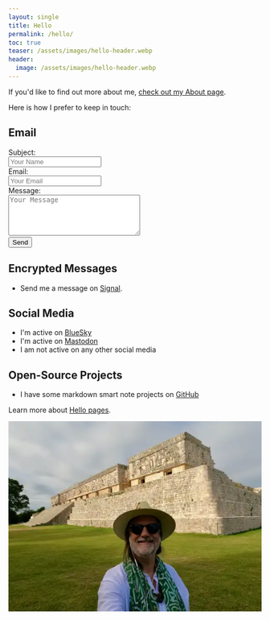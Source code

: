 ```yaml
---
layout: single
title: Hello
permalink: /hello/
toc: true
teaser: /assets/images/hello-header.webp
header:
  image: /assets/images/hello-header.webp
---
```

If you'd like to find out more about me, [check out my About page](/about).

Here is how I prefer to keep in touch:

## Email
<form action="mailto:chris@christophersherrod.com" method="get" enctype="text/plain">
    Subject:<br>
    <input type="text" name="subject" placeholder="Your Name"><br>
    Email:<br>
    <input type="email" name="email" placeholder="Your Email"><br>
    Message:<br>
    <textarea name="body" rows="5" cols="30" placeholder="Your Message"></textarea><br>
    <input type="submit" value="Send">
  </form>

## Encrypted Messages
- Send me a message on [Signal](https://signal.me/#eu/oFHrwnGtx3ZADoIf0RjR_8-Asiw-ifYopG7hSGqysDb2bcHwrQ1NprhMxFW3bFGE).

## Social Media
- I'm active on [BlueSky](https://bsky.app/profile/christophersherrod.com)
- I'm active on [Mastodon](https://pkm.social/@chris)
- I am not active on any other social media

## Open-Source Projects
- I have some markdown smart note projects on [GitHub](https://github.com/clsherrod)

Learn more about [Hello pages](https://alastairjohnston.com/introducing-hello-pages/).

![Chris](/assets/images/Chris-Uxmal.webp)